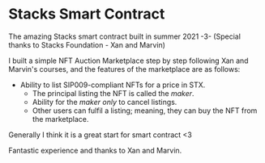 # Stacks Smart Contract
The amazing Stacks smart contract built in summer 2021 -3- (Special thanks to Stacks Foundation - Xan and Marvin)

I built a simple NFT Auction Marketplace step by step following Xan and Marvin's courses, and the features of the marketplace are as follows:
- Ability to list SIP009-compliant NFTs for a price in STX.
    - The principal listing the NFT is called the *maker*.
    - Ability for the *maker only* to cancel listings.
    - Other users can fulfil a listing; meaning, they can buy the NFT from the marketplace.

Generally I think it is a great start for smart contract <3

Fantastic experience and thanks to Xan and Marvin.
